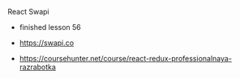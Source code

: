 React Swapi

- finished lesson 56

- https://swapi.co

- https://coursehunter.net/course/react-redux-professionalnaya-razrabotka